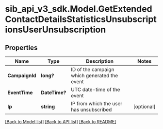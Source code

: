 # sib_api_v3_sdk.Model.GetExtendedContactDetailsStatisticsUnsubscriptionsUserUnsubscription
## Properties

Name | Type | Description | Notes
------------ | ------------- | ------------- | -------------
**CampaignId** | **long?** | ID of the campaign which generated the event | 
**EventTime** | **DateTime?** | UTC date-time of the event | 
**Ip** | **string** | IP from which the user has unsubscribed | [optional] 

[[Back to Model list]](../README.md#documentation-for-models) [[Back to API list]](../README.md#documentation-for-api-endpoints) [[Back to README]](../README.md)

